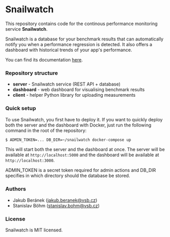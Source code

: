 # Snailwatch
This repository contains code for the continous performance monitoring service
**Snailwatch**.

Snailwatch is a database for your benchmark results that can automatically
notify you when a performance regression is detected. It also
offers a dashboard with historical trends of your app's performance.

You can find its documentation [here](https://snailwatch.readthedocs.io/en/latest).

### Repository structure

- **server** - Snailwatch service (REST API + database)
- **dashboard** - web dashboard for visualising benchmark results
- **client** - helper Python library for uploading measurements

### Quick setup
To use Snailwatch, you first have to deploy it.
If you want to quickly deploy both the server and the dashboard with Docker,
just run the following command in the root of the repository:

```bash
$ ADMIN_TOKEN=... DB_DIR=~/snailwatch docker-compose up
```

This will start both the server and the dashboard at once. The server
will be available at `http://localhost:5000` and the dashboard will
be available at `http://localhost:3000`.

ADMIN_TOKEN is a secret token required for admin actions and DB_DIR
specifies in which directory should the database be stored.

### Authors

- Jakub Beránek (jakub.beranek@vsb.cz)
- Stanislav Böhm (stanislav.bohm@vsb.cz)

### License
Snailwatch is MIT licensed.
